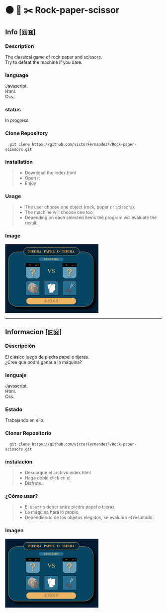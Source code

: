 # :black_circle: :page_facing_up: :scissors: Rock-paper-scissor
## Info [:gb:]
### Description
The classical game of rock paper and scissors.   
Try to defeat the machine if you dare.

### language
Javascript.  
Html.   
Css.   

### status
In progress

### Clone Repository
~~~~
  git clone https://github.com/victorFernandezF/Rock-paper-scissors.git   
~~~~

### installation
> - Download the index.html
> - Open it
> - Enjoy

### Usage
> - The user choose one object (rock, paper or scissors).   
> - The machine will choose one too.   
> - Depending on each selected items the program will evaluate the result.

### Image

<img src="img/screenshot.jpg" alt="Rock Paper Scisor" width="300px"/>


<hr/>

## Informacion [:es:]
### Descripción
El clásico juego de piedra papel o tijeras.   
¿Cree que podrá ganar a la máquina?

### lenguaje
Javascript.   
Html.   
Css.   

### Estado
Trabajando en ello.

### Clonar Repositorio
~~~~
  git clone https://github.com/victorFernandezF/Rock-paper-scissors.git   
~~~~

### instalación
> - Descargue el archivo index.html
> - Haga doble click en el.
> - Disfrute.

### ¿Cómo usar?
> - El usuario deber entre piedra papel o tijeras.     
> - La máquina hará lo propio.
> - Dependiendo de los objetos elegidos, se evaluará el resultado.

### Imagen

<img src="img/screenshot.jpg" alt="Rock Paper Scisor" width="300px"/>
